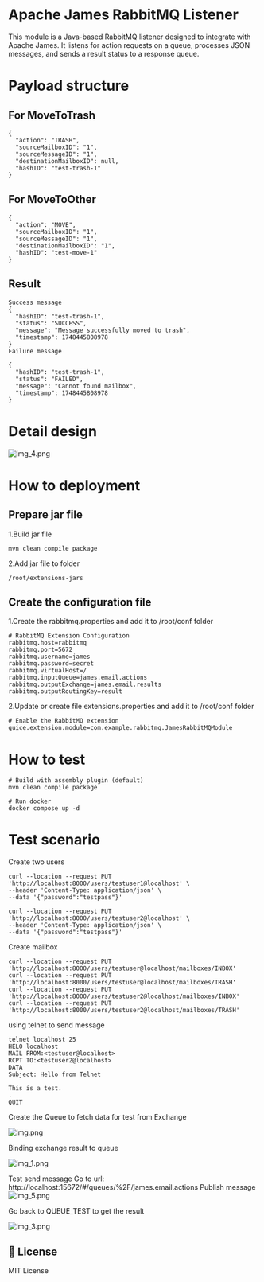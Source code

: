 # Apache James RabbitMQ Listener

This module is a Java-based RabbitMQ listener designed to integrate with Apache James. It listens for action requests on a queue, processes JSON messages, and sends a result status to a response queue.

# Payload structure
## For MoveToTrash
```
{
  "action": "TRASH",
  "sourceMailboxID": "1",
  "sourceMessageID": "1",
  "destinationMailboxID": null,
  "hashID": "test-trash-1"
}
```
## For MoveToOther
```
{
  "action": "MOVE",
  "sourceMailboxID": "1",
  "sourceMessageID": "1",
  "destinationMailboxID": "1",
  "hashID": "test-move-1"
}
```
## Result

```
Success message
{
  "hashID": "test-trash-1",
  "status": "SUCCESS",
  "message": "Message successfully moved to trash",
  "timestamp": 1748445808978
}
Failure message

{
  "hashID": "test-trash-1",
  "status": "FAILED",
  "message": "Cannot found mailbox",
  "timestamp": 1748445808978
}
```

# Detail design

![img_4.png](img_4.png)

# How to deployment
## Prepare jar file
1.Build jar file
```
mvn clean compile package
```
2.Add jar file to folder
```
/root/extensions-jars
```
## Create the configuration file
1.Create the rabbitmq.properties and add it to /root/conf folder
```
# RabbitMQ Extension Configuration
rabbitmq.host=rabbitmq
rabbitmq.port=5672
rabbitmq.username=james
rabbitmq.password=secret
rabbitmq.virtualHost=/
rabbitmq.inputQueue=james.email.actions
rabbitmq.outputExchange=james.email.results
rabbitmq.outputRoutingKey=result
```
2.Update or create file extensions.properties and add it to /root/conf folder
```
# Enable the RabbitMQ extension
guice.extension.module=com.example.rabbitmq.JamesRabbitMQModule
```

# How to test
```
# Build with assembly plugin (default)
mvn clean compile package

# Run docker
docker compose up -d
```
# Test scenario

Create two users
```
curl --location --request PUT 'http://localhost:8000/users/testuser1@localhost' \
--header 'Content-Type: application/json' \
--data '{"password":"testpass"}'

curl --location --request PUT 'http://localhost:8000/users/testuser2@localhost' \
--header 'Content-Type: application/json' \
--data '{"password":"testpass"}'
```
Create mailbox

```
curl --location --request PUT 'http://localhost:8000/users/testuser@localhost/mailboxes/INBOX'
curl --location --request PUT 'http://localhost:8000/users/testuser@localhost/mailboxes/TRASH'
curl --location --request PUT 'http://localhost:8000/users/testuser2@localhost/mailboxes/INBOX'
curl --location --request PUT 'http://localhost:8000/users/testuser2@localhost/mailboxes/TRASH'
```
using telnet to send message
```
telnet localhost 25
HELO localhost
MAIL FROM:<testuser@localhost>
RCPT TO:<testuser2@localhost>
DATA
Subject: Hello from Telnet

This is a test.
.
QUIT

```

Create the Queue to fetch data for test from Exchange

![img.png](img.png)

Binding exchange result to queue

![img_1.png](img_1.png)


Test send message
  Go to url: http://localhost:15672/#/queues/%2F/james.email.actions
Publish message
![img_5.png](img_5.png)

Go back to QUEUE_TEST to get the result

![img_3.png](img_3.png)


## 📝 License

MIT License
